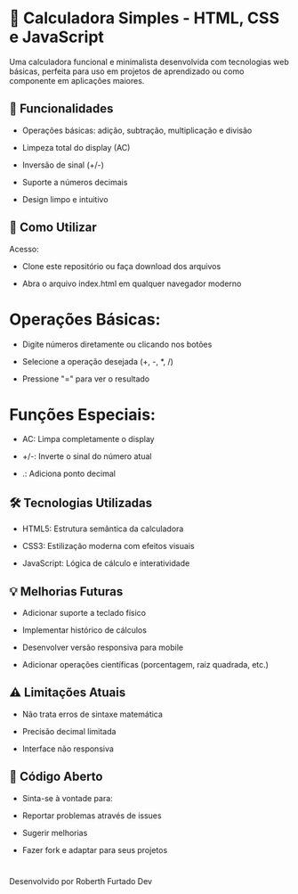 # 🧮 Calculadora Simples - HTML, CSS e JavaScript

Uma calculadora funcional e minimalista desenvolvida com tecnologias web básicas, perfeita para uso em projetos de aprendizado ou como componente em aplicações maiores.

## 📌 Funcionalidades

- Operações básicas: adição, subtração, multiplicação e divisão

- Limpeza total do display (AC)

- Inversão de sinal (+/-)

- Suporte a números decimais

- Design limpo e intuitivo

## 🚀 Como Utilizar

Acesso:

- Clone este repositório ou faça download dos arquivos

- Abra o arquivo index.html em qualquer navegador moderno

# Operações Básicas:

- Digite números diretamente ou clicando nos botões

- Selecione a operação desejada (+, -, *, /)

- Pressione "=" para ver o resultado

# Funções Especiais:

- AC: Limpa completamente o display

- +/-: Inverte o sinal do número atual

- .: Adiciona ponto decimal

## 🛠️ Tecnologias Utilizadas

- HTML5: Estrutura semântica da calculadora

- CSS3: Estilização moderna com efeitos visuais

- JavaScript: Lógica de cálculo e interatividade

## 💡 Melhorias Futuras

- Adicionar suporte a teclado físico

- Implementar histórico de cálculos

- Desenvolver versão responsiva para mobile

- Adicionar operações científicas (porcentagem, raiz quadrada, etc.)

## ⚠️ Limitações Atuais

- Não trata erros de sintaxe matemática

- Precisão decimal limitada

- Interface não responsiva

## 📝 Código Aberto

- Sinta-se à vontade para:

- Reportar problemas através de issues

- Sugerir melhorias

- Fazer fork e adaptar para seus projetos

# 
Desenvolvido por Roberth Furtado Dev